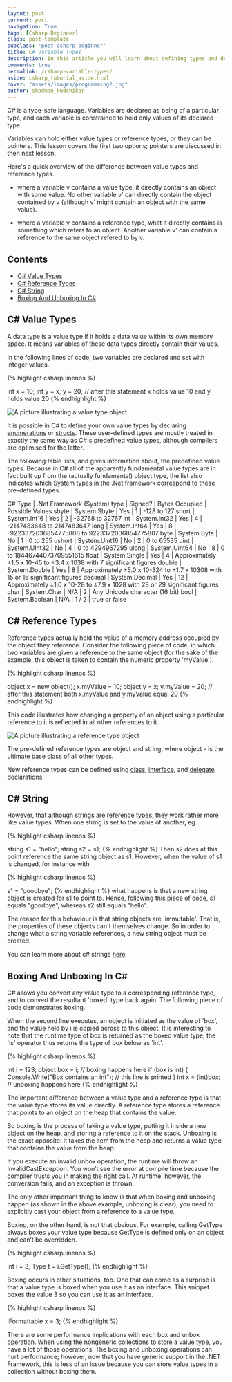 ```yaml
---
layout: post
current: post
navigation: True
tags: [Csharp Beginner]
class: post-template
subclass: 'post csharp-beginner'
title: C# Variable Types
description: In this article you will learn about defining types and declaring variables in C#.
comments: true
permalink: /csharp-variable-types/
aside: csharp_tutorial_aside.html
cover: "assets/images/programming2.jpg"
author: shadman_kudchikar
---
```


C# is a type-safe language. Variables are declared as being of a particular type, and each variable is constrained to hold only values of its declared type.

Variables can hold either value types or reference types, or they can be pointers. This lesson covers the first two options; pointers are discussed in then next lesson.

Here's a quick overview of the difference between value types and reference types.

- where a variable v contains a value type, it directly contains an object with some value. No other variable v\' can directly contain the object contained by v (although v\' might contain an object with the same value).

- where a variable v contains a reference type, what it directly contains is something which refers to an object. Another variable v\' can contain a reference to the same object refered to by v.

## Contents
- [C\# Value Types](#c-value-types)
- [C\# Reference Types](#c-reference-types)
- [C\# String](#c-string)
- [Boxing And Unboxing In C\#](#boxing-and-unboxing-in-c)

## C\# Value Types

A data type is a value type if it holds a data value within its own memory space. It means variables of these data types directly contain their values.

In the following lines of code, two variables are declared and set with integer values.

{% highlight csharp linenos %}

int x = 10;
int y = x;
y = 20; // after this statement x holds value 10 and y holds value 20
{% endhighlight %}

![A picture illustrating a value type object](/assets/images/value_type.png)

It is possible in C# to define your own value types by declaring [enumerations](https://docs.microsoft.com/en-us/dotnet/csharp/tour-of-csharp/enums) or [structs](https://docs.microsoft.com/en-us/dotnet/csharp/programming-guide/classes-and-structs/structs). These user-defined types are mostly treated in exactly the same way as C#'s predefined value types, although compilers are optimised for the latter. 

The following table lists, and gives information about, the predefined value types. Because in C# all of the apparently fundamental value types are in fact built up from the (actually fundamental) object type, the list also indicates which System types in the .Net framework correspond to these pre-defined types.

C# Type	| .Net Framework (System) type | Signed? | Bytes Occupied | Possible Values
sbyte | System.Sbyte | Yes | 1 | -128 to 127
short | System.Int16 | Yes | 2 | -32768 to 32767
int | System.Int32 | Yes | 4 | -2147483648 to 2147483647
long | System.Int64 | Yes | 8 | -9223372036854775808 to 9223372036854775807
byte | System.Byte | No | 1 | 0 to 255
ushort | System.Uint16 | No | 2 | 0 to 65535
uint | System.UInt32 | No | 4 | 0 to 4294967295
ulong | System.Uint64 | No | 8 | 0 to 18446744073709551615
float | System.Single | Yes | 4 | Approximately ±1.5 x 10-45 to ±3.4 x 1038 with 7 significant figures
double | System.Double | Yes | 8 | Approximately ±5.0 x 10-324 to ±1.7 x 10308 with 15 or 16 significant figures 
decimal | System.Decimal | Yes | 12 | Approximately ±1.0 x 10-28 to ±7.9 x 1028 with 28 or 29 significant figures
char | System.Char | N/A | 2 | Any Unicode character (16 bit)
bool | System.Boolean | N/A | 1 / 2 | true or false


## C\# Reference Types

Reference types actually hold the value of a memory address occupied by the object they reference. Consider the following piece of code, in which two variables are given a reference to the same object (for the sake of the example, this object is taken to contain the numeric property 'myValue').

{% highlight csharp linenos %}

object x = new object();
x.myValue = 10;
object y = x;
y.myValue = 20; // after this statement both x.myValue and y.myValue equal 20
{% endhighlight %}

This code illustrates how changing a property of an object using a particular reference to it is reflected in all other references to it. 

![A picture illustrating a reference type object](/assets/images/reference_type.png)

The pre-defined reference types are object and string, where object - is the ultimate base class of all other types. 

New reference types can be defined using [class](/csharp-object-oriented-programming/#c-classes-and-types), [interface](/csharp-object-oriented-programming/#c-interfaces), and [delegate](/delegates-and-events-in-csharp/) declarations.


## C\# String

However, that although strings are reference types, they work rather more like value types. When one string is set to the value of another, eg

{% highlight csharp linenos %}

string s1 = "hello";
string s2 = s1;
{% endhighlight %}
Then s2 does at this point reference the same string object as s1. However, when the value of s1 is changed, for instance with

{% highlight csharp linenos %}

s1 = "goodbye";
{% endhighlight %}
what happens is that a new string object is created for s1 to point to. Hence, following this piece of code, s1 equals "goodbye", whereas s2 still equals "hello".

The reason for this behaviour is that string objects are 'immutable'. That is, the properties of these objects can't themselves change. So in order to change what a string variable references, a new string object must be created.

You can learn more about c# strings [here](/c-string/).

## Boxing And Unboxing In C\#
C# allows you convert any value type to a corresponding reference type, and to convert the resultant 'boxed' type back again. The following piece of code demonstrates boxing. 

When the second line executes, an object is initiated as the value of 'box', and the value held by i is copied across to this object. It is interesting to note that the runtime type of box is returned as the boxed value type; the 'is' operator thus returns the type of box below as 'int'.

{% highlight csharp linenos %}

int i = 123;
object box = i; // boxing happens here
if (box is int)
{
	Console.Write("Box contains an int"); // this line is printed
} 
int x = (int)box; // unboxing happens here
{% endhighlight %}

The important difference between a value type and a reference type is that the value type
stores its value directly. A reference type stores a reference that points to an object on the heap that contains the value.

So boxing is the process of taking a value type, putting it inside a new object on the heap, and storing a reference to it on the stack. Unboxing is the exact opposite: It takes the item from the heap and returns a value type that contains the value from the heap.

If you execute an invalid unbox operation, the runtime will throw an InvalidCastException. You won’t see the error at compile time because the compiler trusts you in making the right call. At runtime, however, the conversion fails, and an exception is thrown.

The only other important thing to know is that when boxing and unboxing happen (as shown in the above example, unboxing is clear), you need to explicitly cast your object from a reference to a value type. 

Boxing, on the other hand, is not that obvious. For example, calling GetType always boxes your value type because GetType is defined only on an object and can’t be overridden.

{% highlight csharp linenos %}

int i = 3;
Type t = i.GetType();
{% endhighlight %} 

Boxing occurs in other situations, too. One that can come as a surprise is that a value type is boxed when you use it as an interface. This snippet boxes the value 3 so you can use it as an interface.

{% highlight csharp linenos %}

IFormattable x = 3;
{% endhighlight %}

There are some performance implications with each box and unbox operation. When using the nongeneric collections to store a value type, you have a lot of those operations. The boxing and unboxing operations can hurt performance; however, now that you have generic support in the .NET Framework, this is less of an issue because you can store value types in a collection without boxing them.
